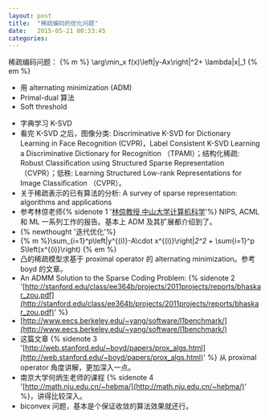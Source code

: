 ```yaml
---
layout: post
title:  "稀疏编码的优化问题"
date:   2015-05-21 00:33:45
categories:
---
```


稀疏编码问题：  {% m %} \arg\min_x f(x)\left\|y-Ax\right\|^2+ \lambda\|x\|_1 {% em %}

+ 用 alternating minimization (ADM)
+ Primal-dual 算法
+ Soft threshold

<!--more-->

+ 字典学习 K-SVD
+ 看完 K-SVD 之后，图像分类: Discriminative K-SVD for Dictionary Learning in Face Recognition (CVPR)，Label Consistent K-SVD Learning a Discriminative Dictionary for Recognition （TPAMI）；结构化稀疏: Robust Classiﬁcation using Structured Sparse Representation （CVPR）；低秩: Learning Structured Low-rank Representations for Image Classiﬁcation （CVPR）。
+ 关于稀疏表示的已有算法的分析: A survey of sparse representation: algorithms and applications
+ 参考林倞老师{% sidenote 1 '[林倞教授 中山大学计算机科学](http://ss.sysu.edu.cn/~ll/)'%} NIPS, ACML 和 ML 一系列工作的报告。基本上 ADM 及其扩展都介绍到了。
+ {% newthought '迭代优化'%}
+ {% m %}\sum_{i=1}^p\left\|y^{(i)}-A\cdot x^{(i)}\right\|_2^2 + \sum_{i=1}^p S\left(x^{(i)}\right) {% em %}
+ 凸的稀疏模型求基于 proximal operator 的 alternating minimization。参考 boyd 的文章。
+ An ADMM Solution to the Sparse Coding Problem: {% sidenote 2 '[http://stanford.edu/class/ee364b/projects/2011projects/reports/bhaskar_zou.pdf](http://stanford.edu/class/ee364b/projects/2011projects/reports/bhaskar_zou.pdf)' %}
+ [http://www.eecs.berkeley.edu/~yang/software/l1benchmark/](http://www.eecs.berkeley.edu/~yang/software/l1benchmark/)
+ 这篇文章 {% sidenote 3 '[http://web.stanford.edu/~boyd/papers/prox_algs.html](http://web.stanford.edu/~boyd/papers/prox_algs.html)' %} 从 proximal operator 角度讲解，更加深入一点。
+ 南京大学何炳生老师的课程 {% sidenote 4 '[http://math.nju.edu.cn/~hebma/](http://math.nju.edu.cn/~hebma/)' %}，讲得比较深入。
+ biconvex 问题，基本是个保证收敛的算法效果就还行。